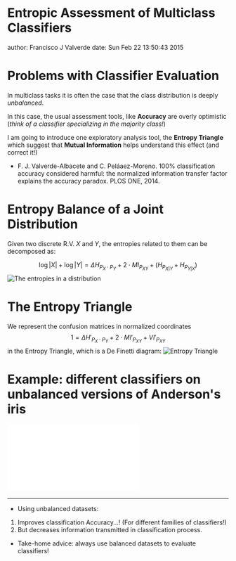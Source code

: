 Entropic Assessment of Multiclass Classifiers
========================================================
author: Francisco J Valverde
date: Sun Feb 22 13:50:43 2015


Problems with Classifier Evaluation
========================================================

In multiclass tasks it is often the case that the class distribution is deeply
*unbalanced*.

In this case, the usual assessment tools, like **Accuracy** are overly optimistic (*think of a classifier specializing in the majority class!*)

I am going to introduce one exploratory analysis tool, the **Entropy Triangle**  which suggest that **Mutual Information** helps understand this effect (and correct it!)

* F. J. Valverde-Albacete and C. Peláaez-Moreno. 100% classification accuracy considered harmful: the normalized information transfer factor explains the accuracy paradox. PLOS ONE, 2014.

Entropy Balance of a Joint Distribution
========================================================

Given two discrete R.V. $X$ and $Y$, the entropies related to them can be decomposed as:
<!-- We can write the following *balance equation*: -->
$$
\log |X| + \log |Y| = \Delta{H_{P_X \cdot P_Y}} + 2\cdot MI_{P_{XY}} + (H_{P_{X|Y}} + H_{P_{Y|X}})
$$
![The entropies in a distribution](figures/figure5a.png) 
<!-- where $MI_{P_{XY}}$ is the mutual information-->

The Entropy Triangle
========================================================

We represent the confusion matrices in normalized coordinates
$$
1 = \Delta{H'_{P_X \cdot P_Y}} + 2\cdot MI'_{P_{XY}} + VI'_{P_{XY}}
$$
in the Entropy Triangle, which is a  De Finetti diagram:
![Entropy Triangle](figures/figure6.png)

Example: different classifiers on unbalanced versions of Anderson's iris
========================================================



<!--  --> 
![plot of chunk unnamed-chunk-1](BDPProjectPitch-figure/unnamed-chunk-1-1.pdf) 
***

<!-- * Making your dataset more unbalanced: -->

* Using unbalanced datasets:

1. Improves classification Accuracy...! (For different families of classifiers!)
2. But decreases information transmitted in classification process.

* Take-home advice: always use balanced datasets to evaluate classifiers!

<!--
To assess a classifier on a dataset:

1. Obtain its confusion matrix
2. Work out the entropies 
in the balance equation
3. Represent them in the ET:
***
![plot of chunk unnamed-chunk-2](BDPProjectPitch-figure/unnamed-chunk-2-1.pdf) 
-->

